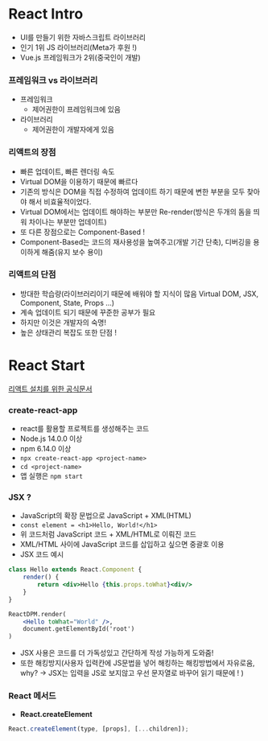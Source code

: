 # React Intro

- UI를 만들기 위한 자바스크립트 라이브러리
- 인기 1위 JS 라이브러리(Meta가 후원 !)
- Vue.js 프레임워크가 2위(중국인이 개발)

### 프레임워크 vs 라이브러리

- 프레임워크
  - 제어권한이 프레임워크에 있음
- 라이브러리
  - 제어권한이 개발자에게 있음

### 리액트의 장점

- 빠른 업데이트, 빠른 렌더링 속도
- Virtual DOM을 이용하기 때문에 빠르다
- 기존의 방식은 DOM을 직접 수정하여 업데이트 하기 때문에 변한 부분을 모두 찾아야 해서 비효율적이었다.
- Virtual DOM에서는 업데이트 해야하는 부분만 Re-render(방식은 두개의 돔을 띄워 차이나는 부분만 업데이트)
- 또 다른 장점으로는 Component-Based !
- Component-Based는 코드의 재사용성을 높여주고(개발 기간 단축), 디버깅을 용이하게 해줌(유지 보수 용이)

### 리액트의 단점

- 방대한 학습량(라이브러리이기 때문에 배워야 할 지식이 많음 Virtual DOM, JSX, Component, State, Props ...)
- 계속 업데이트 되기 때문에 꾸준한 공부가 필요
- 하지만 이것은 개발자의 숙명!
- 높은 상태관리 복잡도 또한 단점 !

# React Start

[리액트 설치를 위한 공식문서](https://reactjs-kr.firebaseapp.com/docs/installation.html)

### create-react-app

- react를 활용할 프로젝트를 생성해주는 코드
- Node.js 14.0.0 이상
- npm 6.14.0 이상
- `npx create-react-app <project-name>`
- `cd <project-name>`
- 앱 실행은 `npm start`

### JSX ?

- JavaScript의 확장 문법으로 JavaScript + XML(HTML)
- `const element = <h1>Hello, World!</h1>`
- 위 코드처럼 JavaScript 코드 + XML/HTML로 이뤄진 코드
- XML/HTML 사이에 JavaScript 코드를 삽입하고 싶으면 중괄호 이용
- JSX 코드 예시

```jsx
class Hello extends React.Component {
    render() {
        return <div>Hello {this.props.toWhat}<div/>
    }
}

ReactDPM.render(
    <Hello toWhat="World" />,
    document.getElementById('root')
)
```

- JSX 사용은 코드를 더 가독성있고 간단하게 작성 가능하게 도와줌!
- 또한 해킹방지(사용자 입력칸에 JS문법을 넣어 해킹하는 해킹방법에서 자유로움, why? -> JSX는 입력을 JS로 보지않고 우선 문자열로 바꾸어 읽기 때문에 ! )
  <br>

### React 메서드

- **React.createElement**

```jsx
React.createElement(type, [props], [...children]);
```
